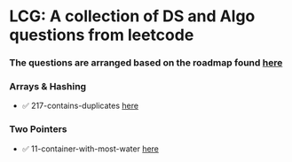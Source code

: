 # LCG: A collection of DS and Algo questions from leetcode

### The questions are arranged based on the roadmap found [here](https://neetcode.io/roadmap)


### Arrays & Hashing
- ✅ 217-contains-duplicates [here](./arrays-and-hashing/217-contains-duplicates.md)

### Two Pointers
- ✅ 11-container-with-most-water [here](./two-pointer/11-container-with-most-water.md)